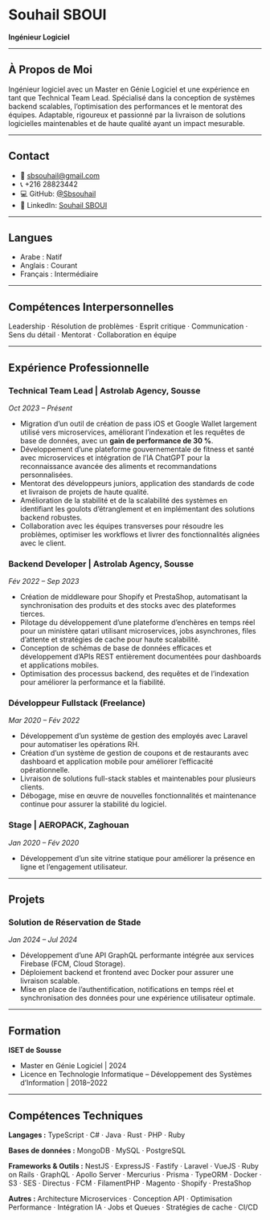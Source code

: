 # Souhail SBOUI

**Ingénieur Logiciel**

---

## À Propos de Moi

Ingénieur logiciel avec un Master en Génie Logiciel et une expérience en tant que Technical Team Lead. Spécialisé dans la conception de systèmes backend scalables, l’optimisation des performances et le mentorat des équipes. Adaptable, rigoureux et passionné par la livraison de solutions logicielles maintenables et de haute qualité ayant un impact mesurable.

---

## Contact

- 📧 [sbsouhail@gmail.com](mailto:sbsouhail@gmail.com)
- 📞 +216 28823442
- 💻 GitHub: [@Sbsouhail](https://github.com/Sbsouhail)
- 🔗 LinkedIn: [Souhail SBOUI](https://www.linkedin.com/in/sbsouhail)

---

## Langues

- Arabe : Natif
- Anglais : Courant
- Français : Intermédiaire

---

## Compétences Interpersonnelles

Leadership · Résolution de problèmes · Esprit critique · Communication · Sens du détail · Mentorat · Collaboration en équipe

---

## Expérience Professionnelle

### Technical Team Lead | Astrolab Agency, Sousse

_Oct 2023 – Présent_

- Migration d’un outil de création de pass iOS et Google Wallet largement utilisé vers microservices, améliorant l’indexation et les requêtes de base de données, avec un **gain de performance de 30 %**.
- Développement d’une plateforme gouvernementale de fitness et santé avec microservices et intégration de l’IA ChatGPT pour la reconnaissance avancée des aliments et recommandations personnalisées.
- Mentorat des développeurs juniors, application des standards de code et livraison de projets de haute qualité.
- Amélioration de la stabilité et de la scalabilité des systèmes en identifiant les goulots d’étranglement et en implémentant des solutions backend robustes.
- Collaboration avec les équipes transverses pour résoudre les problèmes, optimiser les workflows et livrer des fonctionnalités alignées avec le client.

### Backend Developer | Astrolab Agency, Sousse

_Fév 2022 – Sep 2023_

- Création de middleware pour Shopify et PrestaShop, automatisant la synchronisation des produits et des stocks avec des plateformes tierces.
- Pilotage du développement d’une plateforme d’enchères en temps réel pour un ministère qatari utilisant microservices, jobs asynchrones, files d’attente et stratégies de cache pour haute scalabilité.
- Conception de schémas de base de données efficaces et développement d’APIs REST entièrement documentées pour dashboards et applications mobiles.
- Optimisation des processus backend, des requêtes et de l’indexation pour améliorer la performance et la fiabilité.

### Développeur Fullstack (Freelance)

_Mar 2020 – Fév 2022_

- Développement d’un système de gestion des employés avec Laravel pour automatiser les opérations RH.
- Création d’un système de gestion de coupons et de restaurants avec dashboard et application mobile pour améliorer l’efficacité opérationnelle.
- Livraison de solutions full-stack stables et maintenables pour plusieurs clients.
- Débogage, mise en œuvre de nouvelles fonctionnalités et maintenance continue pour assurer la stabilité du logiciel.

### Stage | AEROPACK, Zaghouan

_Jan 2020 – Fév 2020_

- Développement d’un site vitrine statique pour améliorer la présence en ligne et l’engagement utilisateur.

---

## Projets

### Solution de Réservation de Stade

_Jan 2024 – Jul 2024_

- Développement d’une API GraphQL performante intégrée aux services Firebase (FCM, Cloud Storage).
- Déploiement backend et frontend avec Docker pour assurer une livraison scalable.
- Mise en place de l’authentification, notifications en temps réel et synchronisation des données pour une expérience utilisateur optimale.

---

## Formation

**ISET de Sousse**

- Master en Génie Logiciel | 2024
- Licence en Technologie Informatique – Développement des Systèmes d’Information | 2018–2022

---

## Compétences Techniques

**Langages :** TypeScript · C# · Java · Rust · PHP · Ruby

**Bases de données :** MongoDB · MySQL · PostgreSQL

**Frameworks & Outils :** NestJS · ExpressJS · Fastify · Laravel · VueJS · Ruby on Rails · GraphQL · Apollo Server · Mercurius · Prisma · TypeORM · Docker · S3 · SES · Directus · FCM · FilamentPHP · Magento · Shopify · PrestaShop

**Autres :** Architecture Microservices · Conception API · Optimisation Performance · Intégration IA · Jobs et Queues · Stratégies de cache · CI/CD
